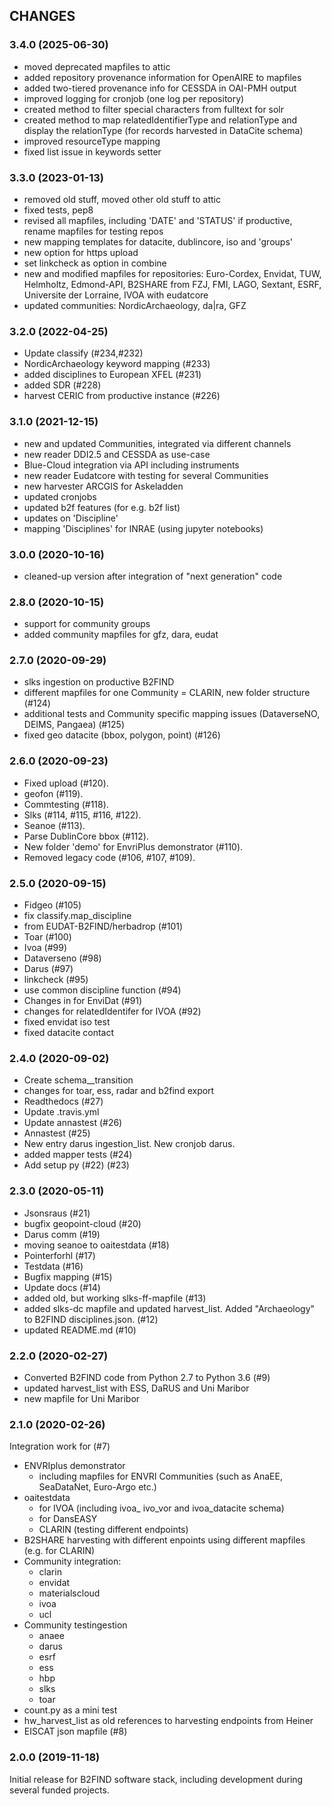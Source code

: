 ## CHANGES

### 3.4.0 (2025-06-30)

* moved deprecated mapfiles to attic
* added repository provenance information for OpenAIRE to mapfiles
* added two-tiered provenance info for CESSDA in OAI-PMH output
* improved logging for cronjob (one log per repository)
* created method to filter special characters from fulltext for solr
* created method to map relatedIdentifierType and relationType and display the relationType (for records harvested in DataCite schema)
* improved resourceType mapping
* fixed list issue in keywords setter 


### 3.3.0 (2023-01-13)

* removed old stuff, moved other old stuff to attic
* fixed tests, pep8
* revised all mapfiles, including 'DATE' and 'STATUS' if productive, rename mapfiles for testing repos
* new mapping templates for datacite, dublincore, iso and 'groups'
* new option for https upload
* set linkcheck as option in combine 
* new and modified mapfiles for repositories: Euro-Cordex, Envidat, TUW, Helmholtz, Edmond-API, B2SHARE from FZJ, FMI, LAGO, Sextant, ESRF, Universite der Lorraine, IVOA with eudatcore
* updated communities: NordicArchaeology, da|ra, GFZ

### 3.2.0 (2022-04-25)

* Update classify (#234,#232)
* NordicArchaeology keyword mapping (#233)
* added disciplines to European XFEL (#231)
* added SDR (#228)
* harvest CERIC from productive instance (#226)

### 3.1.0 (2021-12-15)

* new and updated Communities, integrated via different channels
* new reader DDI2.5 and CESSDA as use-case
* Blue-Cloud integration via API including instruments
* new reader Eudatcore with testing for several Communities
* new harvester ARCGIS for Askeladden
* updated cronjobs
* updated b2f features (for e.g. b2f list)
* updates on 'Discipline'
* mapping 'Disciplines' for INRAE (using jupyter notebooks)


### 3.0.0 (2020-10-16)

* cleaned-up version after integration of "next generation" code

### 2.8.0 (2020-10-15)

* support for community groups
* added community mapfiles for gfz, dara, eudat

### 2.7.0 (2020-09-29)

* slks ingestion on productive B2FIND
* different mapfiles for one Community = CLARIN, new folder structure (#124)
* additional tests and Community specific mapping issues (DataverseNO, DEIMS, Pangaea) (#125)
* fixed geo datacite (bbox, polygon, point) (#126)

### 2.6.0 (2020-09-23)

* Fixed upload (#120).
* geofon (#119).
* Commtesting (#118).
* Slks (#114, #115, #116, #122).
* Seanoe (#113).
* Parse DublinCore bbox (#112).
* New folder 'demo' for EnvriPlus demonstrator (#110).
* Removed legacy code (#106, #107, #109).

### 2.5.0 (2020-09-15)
* Fidgeo (#105)
* fix classify.map_discipline
* from EUDAT-B2FIND/herbadrop (#101)
* Toar (#100)
* Ivoa (#99)
* Dataverseno (#98)
* Darus (#97)
* linkcheck (#95)
* use common discipline function (#94)
* Changes in <contact> for EnviDat (#91)
* changes for relatedIdentifer for IVOA (#92)
* fixed envidat iso test
* fixed datacite contact

### 2.4.0 (2020-09-02)
* Create schema__transition
* changes for toar, ess, radar and b2find export
* Readthedocs (#27)
* Update .travis.yml
* Update annastest (#26)
* Annastest (#25)
* New entry darus ingestion_list. New cronjob darus.
* added mapper tests (#24)
* Add setup py (#22) (#23)

### 2.3.0 (2020-05-11)
* Jsonsraus (#21)
* bugfix geopoint-cloud (#20)
* Darus comm (#19)
* moving seanoe to oaitestdata (#18)
* Pointerforhl (#17)
* Testdata (#16)
* Bugfix mapping (#15)
* Update docs (#14)
* added old, but working slks-ff-mapfile (#13)
* added slks-dc mapfile and updated harvest_list. Added "Archaeology" to B2FIND disciplines.json. (#12)
* updated README.md (#10)

### 2.2.0 (2020-02-27)
* Converted B2FIND code from Python 2.7 to Python 3.6 (#9)
* updated harvest_list with ESS, DaRUS and Uni Maribor
* new mapfile for Uni Maribor

### 2.1.0 (2020-02-26)
Integration work for (#7)
+ ENVRIplus demonstrator
  - including mapfiles for ENVRI Communities (such as AnaEE, SeaDataNet, Euro-Argo etc.)
+ oaitestdata
  - for IVOA (including ivoa_ ivo_vor and ivoa_datacite schema)
  - for DansEASY
  - CLARIN (testing different endpoints)
+ B2SHARE harvesting with different enpoints using different mapfiles (e.g. for CLARIN)
+ Community integration:
  - clarin
  - envidat
  - materialscloud
  - ivoa
  - ucl
+ Community testingestion
  - anaee
  - darus
  - esrf
  - ess
  - hbp
  - slks
  - toar
+ count.py as a mini test
+ hw_harvest_list as old references to harvesting endpoints from Heiner
+ EISCAT json mapfile (#8)

### 2.0.0 (2019-11-18)

Initial release for B2FIND software stack, including development during several funded projects.  
